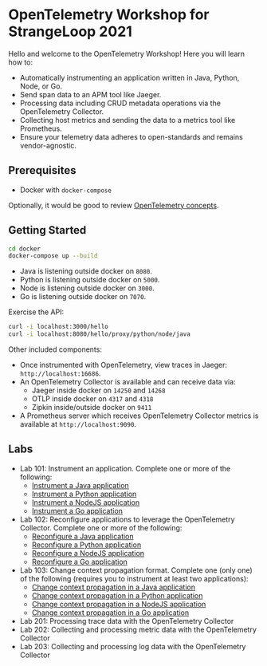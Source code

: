 # OpenTelemetry Workshop for StrangeLoop 2021

Hello and welcome to the OpenTelemetry Workshop! Here you will learn how to:

- Automatically instrumenting an application written in Java, Python, Node, or Go.
- Send span data to an APM tool like Jaeger.
- Processing data including CRUD metadata operations via the OpenTelemetry
  Collector.
- Collecting host metrics and sending the data to a metrics tool like
  Prometheus.
- Ensure your telemetry data adheres to open-standards and remains
  vendor-agnostic.

## Prerequisites

- Docker with `docker-compose`

Optionally, it would be good to review [OpenTelemetry
concepts](https://opentelemetry.io/docs/concepts/).

## Getting Started

```bash
cd docker
docker-compose up --build
```

- Java is listening outside docker on `8080`.
- Python is listening outside docker on `5000`.
- Node is listening outside docker on `3000`.
- Go is listening outside docker on `7070`.

Exercise the API:

```bash
curl -i localhost:3000/hello
curl -i localhost:8080/hello/proxy/python/node/java
```

Other included components:

- Once instrumented with OpenTelemetry, view traces in Jaeger:
`http://localhost:16686`.
- An OpenTelemetry Collector is available and can receive data via:
  - Jaeger inside docker on `14250` and `14268`
  - OTLP inside docker on `4317` and `4318`
  - Zipkin inside/outside docker on `9411`
- A Prometheus server which receives OpenTelemetry Collector metrics is available at `http://localhost:9090`.

## Labs

- Lab 101: Instrument an application. Complete one or more of the following:
  - [Instrument a Java application](java#lab-101-automatically-instrumenting-this-application-with-opentelemetry)
  - [Instrument a Python application](python#lab-101-automatically-instrumenting-this-application-with-opentelemetry)
  - [Instrument a NodeJS application](node#lab-101-automatically-instrumenting-this-application-with-opentelemetry)
  - [Instrument a Go application](go#lab-101-automatically-instrumenting-this-application-with-opentelemetry)
- Lab 102: Reconfigure applications to leverage the OpenTelemetry Collector.
  Complete one or more of the following:
  - [Reconfigure a Java application](java#lab-102-send-data-to-the-opentelemetry-collector)
  - [Reconfigure a Python application](python#lab-102-send-data-to-the-opentelemetry-collector)
  - [Reconfigure a NodeJS application](node#lab-102-send-data-to-the-opentelemetry-collector)
  - [Reconfigure a Go application](go#lab-102-send-data-to-the-opentelemetry-collector)
- Lab 103: Change context propagation format. Complete one (only one) of the
  following (requires you to instrument at least two applications):
  - [Change context propagation in a Java application](java#lab-103-instrument-another-application-and-call-it)
  - [Change context propagation in a Python application](python#lab-103-instrument-another-application-and-call-it)
  - [Change context propagation in a NodeJS application](node#lab-103-instrument-another-application-and-call-it)
  - [Change context propagation in a Go application](go#lab-103-instrument-another-application-and-call-it)
- Lab 201: Processing trace data with the OpenTelemetry Collector
- Lab 202: Collecting and processing metric data with the OpenTelemetry Collector
- Lab 203: Collecting and processing log data with the OpenTelemetry Collector

